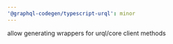 ```yaml
---
'@graphql-codegen/typescript-urql': minor
---
```


allow generating wrappers for urql/core client methods
